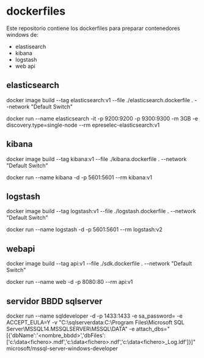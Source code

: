 # dockerfiles
Este repositorio contiene los dockerfiles para preparar contenedores windows de:
- elastisearch
- kibana
- logstash
- web api

## elasticsearch
docker image build --tag elasticsearch:v1 --file ./elasticsearch.dockerfile . --network "Default Switch"

docker run --name elasticsearch -it -p 9200:9200 -p 9300:9300 -m 3GB -e discovery.type=single-node --rm epreselec-elasticsearch:v1

## kibana
docker image build --tag kibana:v1 --file ./kibana.dockerfile . --network "Default Switch"

docker run --name kibana -d -p 5601:5601 --rm kibana:v1

## logstash
docker image build --tag logstash:v1 --file ./logstash.dockerfile . --network "Default Switch"

docker run --name logstash -d -p 5601:5601 --rm logstash:v2

## webapi
docker image build --tag api:v1 --file ./sdk.dockerfile . --network "Default Switch"

docker run --name web -d -p 8080:80 --rm api:v1

## servidor BBDD sqlserver
docker run --name sqldeveloper -d -p 1433:1433 -e sa_password=<password> -e ACCEPT_EULA=Y -v "C:\sqlserverdata:C:\Program Files\Microsoft SQL Server\MSSQL14.MSSQLSERVER\MSSQL\DATA" -e attach_dbs="[{'dbName':'<nombre_bbdd>','dbFiles':['c:\data\<fichero>.mdf','c:\data\<fichero>.ndf','c:\data\<fichero>_Log.ldf']}]" microsoft/mssql-server-windows-developer
